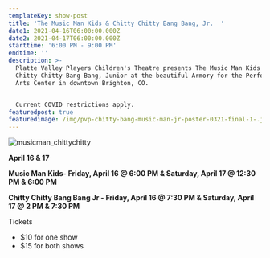 ```yaml
---
templateKey: show-post
title: 'The Music Man Kids & Chitty Chitty Bang Bang, Jr.  '
date1: 2021-04-16T06:00:00.000Z
date2: 2021-04-17T06:00:00.000Z
starttime: '6:00 PM - 9:00 PM'
endtime: ''
description: >-
  Platte Valley Players Children's Theatre presents The Music Man Kids and
  Chitty Chitty Bang Bang, Junior at the beautiful Armory for the Performing
  Arts Center in downtown Brighton, CO.  


  Current COVID restrictions apply.
featuredpost: true
featuredimage: /img/pvp-chitty-bang-music-man-jr-poster-0321-final-1-.jpg
---
```

![musicman_chittychitty](/img/pvp-music-man-jr-poster-0220-final-1-.jpg "The Music Man Kids & Chitty Chitty Bang Bang, Jr. ")



**April 16 & 17**  

**Music Man Kids- Friday, April 16 @ 6:00 PM & Saturday, April 17 @ 12:30 PM & 6:00 PM**

**Chitty Chitty Bang Bang Jr - Friday, April 16 @ 7:30 PM & Saturday, April 17 @ 2 PM & 7:30 PM**

Tickets

* $10 for one show 
* $15 for both shows
